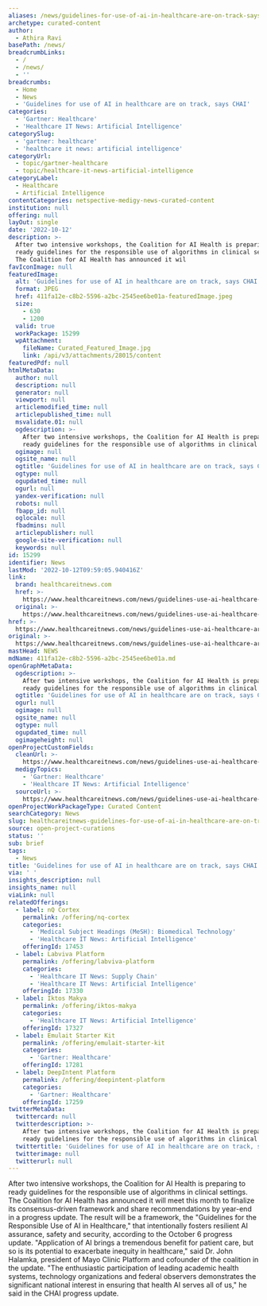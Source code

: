 ```yaml
---
aliases: /news/guidelines-for-use-of-ai-in-healthcare-are-on-track-says-chai
archetype: curated-content
author:
  - Athira Ravi
basePath: /news/
breadcrumbLinks:
  - /
  - /news/
  - ''
breadcrumbs:
  - Home
  - News
  - 'Guidelines for use of AI in healthcare are on track, says CHAI'
categories:
  - 'Gartner: Healthcare'
  - 'Healthcare IT News: Artificial Intelligence'
categorySlug:
  - 'gartner: healthcare'
  - 'healthcare it news: artificial intelligence'
categoryUrl:
  - topic/gartner-healthcare
  - topic/healthcare-it-news-artificial-intelligence
categoryLabel:
  - Healthcare
  - Artificial Intelligence
contentCategories: netspective-medigy-news-curated-content
institution: null
offering: null
layOut: single
date: '2022-10-12'
description: >-
  After two intensive workshops, the Coalition for AI Health is preparing to
  ready guidelines for the responsible use of algorithms in clinical settings.
  The Coalition for AI Health has announced it wil
favIconImage: null
featuredImage:
  alt: 'Guidelines for use of AI in healthcare are on track, says CHAI'
  format: JPEG
  href: 411fa12e-c8b2-5596-a2bc-2545ee6be01a-featuredImage.jpeg
  size:
    - 630
    - 1200
  valid: true
  workPackage: 15299
  wpAttachment:
    fileName: Curated_Featured_Image.jpg
    link: /api/v3/attachments/28015/content
featuredPdf: null
htmlMetaData:
  author: null
  description: null
  generator: null
  viewport: null
  articlemodified_time: null
  articlepublished_time: null
  msvalidate.01: null
  ogdescription: >-
    After two intensive workshops, the Coalition for AI Health is preparing to
    ready guidelines for the responsible use of algorithms in clinical settings.
  ogimage: null
  ogsite_name: null
  ogtitle: 'Guidelines for use of AI in healthcare are on track, says CHAI'
  ogtype: null
  ogupdated_time: null
  ogurl: null
  yandex-verification: null
  robots: null
  fbapp_id: null
  oglocale: null
  fbadmins: null
  articlepublisher: null
  google-site-verification: null
  keywords: null
id: 15299
identifier: News
lastMod: '2022-10-12T09:59:05.940416Z'
link:
  brand: healthcareitnews.com
  href: >-
    https://www.healthcareitnews.com/news/guidelines-use-ai-healthcare-are-track-says-chai
  original: >-
    https://www.healthcareitnews.com/news/guidelines-use-ai-healthcare-are-track-says-chai
href: >-
  https://www.healthcareitnews.com/news/guidelines-use-ai-healthcare-are-track-says-chai
original: >-
  https://www.healthcareitnews.com/news/guidelines-use-ai-healthcare-are-track-says-chai
mastHead: NEWS
mdName: 411fa12e-c8b2-5596-a2bc-2545ee6be01a.md
openGraphMetaData:
  ogdescription: >-
    After two intensive workshops, the Coalition for AI Health is preparing to
    ready guidelines for the responsible use of algorithms in clinical settings.
  ogtitle: 'Guidelines for use of AI in healthcare are on track, says CHAI'
  ogurl: null
  ogimage: null
  ogsite_name: null
  ogtype: null
  ogupdated_time: null
  ogimageheight: null
openProjectCustomFields:
  cleanUrl: >-
    https://www.healthcareitnews.com/news/guidelines-use-ai-healthcare-are-track-says-chai
  medigyTopics:
    - 'Gartner: Healthcare'
    - 'Healthcare IT News: Artificial Intelligence'
  sourceUrl: >-
    https://www.healthcareitnews.com/news/guidelines-use-ai-healthcare-are-track-says-chai
openProjectWorkPackageType: Curated Content
searchCategory: News
slug: healthcareitnews-guidelines-for-use-of-ai-in-healthcare-are-on-track-says-chai
source: open-project-curations
status: ''
sub: brief
tags:
  - News
title: 'Guidelines for use of AI in healthcare are on track, says CHAI'
via: ' '
insights_description: null
insights_name: null
viaLink: null
relatedOfferings:
  - label: nQ Cortex
    permalink: /offering/nq-cortex
    categories:
      - 'Medical Subject Headings (MeSH): Biomedical Technology'
      - 'Healthcare IT News: Artificial Intelligence'
    offeringId: 17453
  - label: Labviva Platform
    permalink: /offering/labviva-platform
    categories:
      - 'Healthcare IT News: Supply Chain'
      - 'Healthcare IT News: Artificial Intelligence'
    offeringId: 17330
  - label: Iktos Makya
    permalink: /offering/iktos-makya
    categories:
      - 'Healthcare IT News: Artificial Intelligence'
    offeringId: 17327
  - label: Emulait Starter Kit
    permalink: /offering/emulait-starter-kit
    categories:
      - 'Gartner: Healthcare'
    offeringId: 17281
  - label: DeepIntent Platform
    permalink: /offering/deepintent-platform
    categories:
      - 'Gartner: Healthcare'
    offeringId: 17259
twitterMetaData:
  twittercard: null
  twitterdescription: >-
    After two intensive workshops, the Coalition for AI Health is preparing to
    ready guidelines for the responsible use of algorithms in clinical settings.
  twittertitle: 'Guidelines for use of AI in healthcare are on track, says CHAI'
  twitterimage: null
  twitterurl: null
---
```

<p>After two intensive workshops, the Coalition for AI Health is preparing to ready guidelines for the responsible use of algorithms in clinical settings. The Coalition for AI Health has announced it will meet this month to finalize its consensus-driven framework and share recommendations by year-end in a progress update.
The result will be a framework, the "Guidelines for the Responsible Use of AI in Healthcare," that intentionally fosters resilient AI assurance, safety and security, according to the October 6 progress update.
"Application of AI brings a tremendous benefit for patient care, but so is its potential to exacerbate inequity in healthcare," said Dr. John Halamka, president of Mayo Clinic Platform and cofounder of the coalition in the update.
"The enthusiastic participation of leading academic health systems, technology organizations and federal observers demonstrates the significant national interest in ensuring that health AI serves all of us," he said in the CHAI progress update.</p>